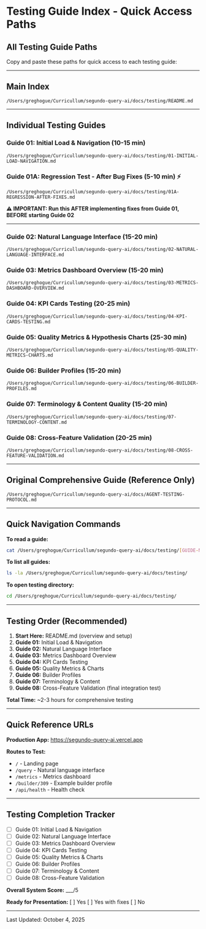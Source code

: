 # Testing Guide Index - Quick Access Paths

## All Testing Guide Paths

Copy and paste these paths for quick access to each testing guide:

---

## Main Index

```
/Users/greghogue/Curricullum/segundo-query-ai/docs/testing/README.md
```

---

## Individual Testing Guides

### Guide 01: Initial Load & Navigation (10-15 min)
```
/Users/greghogue/Curricullum/segundo-query-ai/docs/testing/01-INITIAL-LOAD-NAVIGATION.md
```

### **Guide 01A: Regression Test - After Bug Fixes (5-10 min)** ⚡
```
/Users/greghogue/Curricullum/segundo-query-ai/docs/testing/01A-REGRESSION-AFTER-FIXES.md
```
**⚠️ IMPORTANT: Run this AFTER implementing fixes from Guide 01, BEFORE starting Guide 02**

---

### Guide 02: Natural Language Interface (15-20 min)
```
/Users/greghogue/Curricullum/segundo-query-ai/docs/testing/02-NATURAL-LANGUAGE-INTERFACE.md
```

### Guide 03: Metrics Dashboard Overview (15-20 min)
```
/Users/greghogue/Curricullum/segundo-query-ai/docs/testing/03-METRICS-DASHBOARD-OVERVIEW.md
```

### Guide 04: KPI Cards Testing (20-25 min)
```
/Users/greghogue/Curricullum/segundo-query-ai/docs/testing/04-KPI-CARDS-TESTING.md
```

### Guide 05: Quality Metrics & Hypothesis Charts (25-30 min)
```
/Users/greghogue/Curricullum/segundo-query-ai/docs/testing/05-QUALITY-METRICS-CHARTS.md
```

### Guide 06: Builder Profiles (15-20 min)
```
/Users/greghogue/Curricullum/segundo-query-ai/docs/testing/06-BUILDER-PROFILES.md
```

### Guide 07: Terminology & Content Quality (15-20 min)
```
/Users/greghogue/Curricullum/segundo-query-ai/docs/testing/07-TERMINOLOGY-CONTENT.md
```

### Guide 08: Cross-Feature Validation (20-25 min)
```
/Users/greghogue/Curricullum/segundo-query-ai/docs/testing/08-CROSS-FEATURE-VALIDATION.md
```

---

## Original Comprehensive Guide (Reference Only)

```
/Users/greghogue/Curricullum/segundo-query-ai/docs/AGENT-TESTING-PROTOCOL.md
```

---

## Quick Navigation Commands

**To read a guide:**
```bash
cat /Users/greghogue/Curricullum/segundo-query-ai/docs/testing/[GUIDE-NAME].md
```

**To list all guides:**
```bash
ls -la /Users/greghogue/Curricullum/segundo-query-ai/docs/testing/
```

**To open testing directory:**
```bash
cd /Users/greghogue/Curricullum/segundo-query-ai/docs/testing/
```

---

## Testing Order (Recommended)

1. **Start Here:** README.md (overview and setup)
2. **Guide 01:** Initial Load & Navigation
3. **Guide 02:** Natural Language Interface
4. **Guide 03:** Metrics Dashboard Overview
5. **Guide 04:** KPI Cards Testing
6. **Guide 05:** Quality Metrics & Charts
7. **Guide 06:** Builder Profiles
8. **Guide 07:** Terminology & Content
9. **Guide 08:** Cross-Feature Validation (final integration test)

**Total Time:** ~2-3 hours for comprehensive testing

---

## Quick Reference URLs

**Production App:** https://segundo-query-ai.vercel.app

**Routes to Test:**
- `/` - Landing page
- `/query` - Natural language interface
- `/metrics` - Metrics dashboard
- `/builder/309` - Example builder profile
- `/api/health` - Health check

---

## Testing Completion Tracker

- [ ] Guide 01: Initial Load & Navigation
- [ ] Guide 02: Natural Language Interface
- [ ] Guide 03: Metrics Dashboard Overview
- [ ] Guide 04: KPI Cards Testing
- [ ] Guide 05: Quality Metrics & Charts
- [ ] Guide 06: Builder Profiles
- [ ] Guide 07: Terminology & Content
- [ ] Guide 08: Cross-Feature Validation

**Overall System Score:** ___/5

**Ready for Presentation:** [ ] Yes [ ] Yes with fixes [ ] No

---

Last Updated: October 4, 2025
